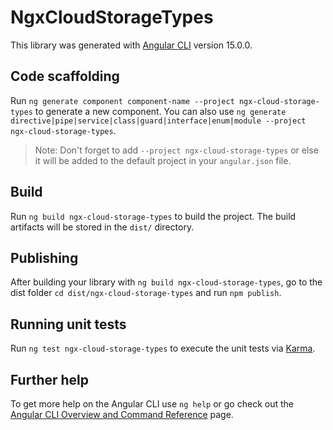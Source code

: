 # NgxCloudStorageTypes

This library was generated with [Angular CLI](https://github.com/angular/angular-cli) version 15.0.0.

## Code scaffolding

Run `ng generate component component-name --project ngx-cloud-storage-types` to generate a new component. You can also use `ng generate directive|pipe|service|class|guard|interface|enum|module --project ngx-cloud-storage-types`.
> Note: Don't forget to add `--project ngx-cloud-storage-types` or else it will be added to the default project in your `angular.json` file. 

## Build

Run `ng build ngx-cloud-storage-types` to build the project. The build artifacts will be stored in the `dist/` directory.

## Publishing

After building your library with `ng build ngx-cloud-storage-types`, go to the dist folder `cd dist/ngx-cloud-storage-types` and run `npm publish`.

## Running unit tests

Run `ng test ngx-cloud-storage-types` to execute the unit tests via [Karma](https://karma-runner.github.io).

## Further help

To get more help on the Angular CLI use `ng help` or go check out the [Angular CLI Overview and Command Reference](https://angular.io/cli) page.
